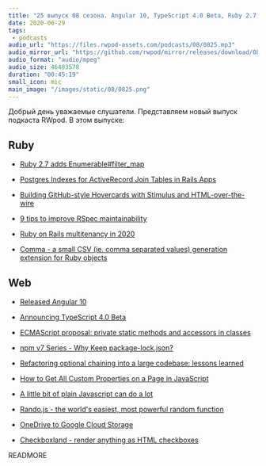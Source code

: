 ```yaml
---
title: "25 выпуск 08 сезона. Angular 10, TypeScript 4.0 Beta, Ruby 2.7 adds Enumerable#filter_map, Comma, Rando.js, Checkboxland и прочее"
date: 2020-06-29
tags:
 - podcasts
audio_url: "https://files.rwpod-assets.com/podcasts/08/0825.mp3"
audio_mirror_url: "https://github.com/rwpod/mirror/releases/download/08.25/0825.mp3"
audio_format: "audio/mpeg"
audio_size: 46483578
duration: "00:45:19"
small_icon: mic
main_image: "/images/static/08/0825.png"
---
```


Добрый день уважаемые слушатели. Представляем новый выпуск подкаста RWpod. В этом выпуске:

## Ruby

 - [Ruby 2.7 adds Enumerable#filter_map](https://blog.bigbinary.com/2020/05/08/ruby-2-7-adds-enumerable-filter-map.html)
 - [Postgres Indexes for ActiveRecord Join Tables in Rails Apps](https://pawelurbanek.com/rails-postgres-join-indexes)
 - [Building GitHub-style Hovercards with Stimulus and HTML-over-the-wire](https://boringrails.com/articles/hovercards-stimulus/)


 - [9 tips to improve RSpec maintainability](https://medium.com/swlh/9-tips-to-write-better-rspec-5569b45fb1a1)
 - [Ruby on Rails multitenancy in 2020](https://realptsdengineer.com/ruby-on-rails-multitenancy-in-2020/)
 - [Comma - a small CSV (ie. comma separated values) generation extension for Ruby objects](https://github.com/comma-csv/comma)

## Web

 - [Released Angular 10](https://blog.angular.io/version-10-of-angular-now-available-78960babd41)
 - [Announcing TypeScript 4.0 Beta](https://devblogs.microsoft.com/typescript/announcing-typescript-4-0-beta/)
 - [ECMAScript proposal: private static methods and accessors in classes](https://2ality.com/2020/06/private-static-methods-accessors-in-classes.html)
 - [npm v7 Series - Why Keep package-lock.json?](https://blog.npmjs.org/post/621733939456933888/npm-v7-series-why-keep-package-lockjson)
 - [Refactoring optional chaining into a large codebase: lessons learned](https://lea.verou.me/2020/06/refactoring-optional-chaining-into-a-large-codebase-lessons-learned/)


 - [How to Get All Custom Properties on a Page in JavaScript](https://css-tricks.com/how-to-get-all-custom-properties-on-a-page-in-javascript/)
 - [A little bit of plain Javascript can do a lot](https://jvns.ca/blog/2020/06/19/a-little-bit-of-plain-javascript-can-do-a-lot/)
 - [Rando.js - the world's easiest, most powerful random function](https://randojs.com/)
 - [OneDrive to Google Cloud Storage](https://github.com/mehmetsefabalik/onedrive-to-gcs)
 - [Checkboxland - render anything as HTML checkboxes](https://www.bryanbraun.com/checkboxland/)


READMORE
